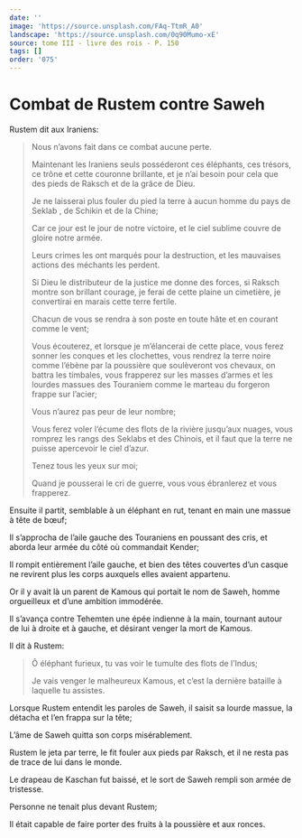 ```yaml
---
date: ''
image: 'https://source.unsplash.com/FAq-TtmR_A0'
landscape: 'https://source.unsplash.com/0q90Mumo-xE'
source: tome III - livre des rois - P. 150
tags: []
order: '075'
---
```


# Combat de Rustem contre Saweh

Rustem dit aux Iraniens:

> Nous n’avons fait dans ce combat aucune perte.
>
> Maintenant les Iraniens seuls posséderont ces éléphants, ces trésors, ce trône et cette couronne brillante, et je n’ai besoin pour cela que des pieds de Raksch et de la grâce de Dieu.
>
> Je ne laisserai plus fouler du pied la terre à aucun homme du pays de Seklab , de Schikin et de la Chine;
>
> Car ce jour est le jour de notre victoire, et le ciel sublime couvre de gloire notre armée.
>
> Leurs crimes les ont marqués pour la destruction, et les mauvaises actions des méchants les perdent.
>
> Si Dieu le distributeur de la justice me donne des forces, si Raksch montre son brillant courage, je ferai de cette plaine un cimetière, je convertirai en marais cette terre fertile.
>
> Chacun de vous se rendra à son poste en toute hâte et en courant comme le vent;
>
> Vous écouterez, et lorsque je m’élancerai de cette place, vous ferez sonner les conques et les clochettes, vous rendrez la terre noire comme l’ébène par la poussière que soulèveront vos chevaux, on battra les timbales, vous frapperez sur les masses d’armes et les lourdes massues des Touraniem comme le marteau du forgeron frappe sur l’acier;
>
> Vous n’aurez pas peur de leur nombre;
>
> Vous ferez voler l’écume des flots de la rivière jusqu’aux nuages, vous romprez les rangs des Seklabs et des Chinois, et il faut que la terre ne puisse apercevoir le ciel d’azur.
>
> Tenez tous les yeux sur moi;
>
> Quand je pousserai le cri de guerre, vous vous ébranlerez et vous frapperez.

Ensuite il partit, semblable à un éléphant en rut, tenant en main une massue à tête de bœuf;

Il s’approcha de l’aile gauche des Touraniens en poussant des cris, et aborda leur armée du côté où commandait Kender;

Il rompit entièrement l’aile gauche, et bien des têtes couvertes d’un casque ne revirent plus les corps auxquels elles avaient appartenu.

Or il y avait là un parent de Kamous qui portait le nom de Saweh, homme orgueilleux et d’une ambition immodérée.

Il s’avança contre Tehemten une épée indienne à la main, tournant autour de lui à droite et à gauche, et désirant venger la mort de Kamous.

Il dit à Rustem:

> Ô éléphant furieux, tu vas voir le tumulte des flots de l’Indus;
>
> Je vais venger le malheureux Kamous, et c’est la dernière bataille à laquelle tu assistes.

Lorsque Rustem entendit les paroles de Saweh, il saisit sa lourde massue, la détacha et l’en frappa sur la tête;

L’âme de Saweh quitta son corps misérablement.

Rustem le jeta par terre, le fit fouler aux pieds par Raksch, et il ne resta pas de trace de lui dans le monde.

Le drapeau de Kaschan fut baissé, et le sort de Saweh rempli son armée de tristesse.

Personne ne tenait plus devant Rustem;

Il était capable de faire porter des fruits à la poussière et aux ronces.
